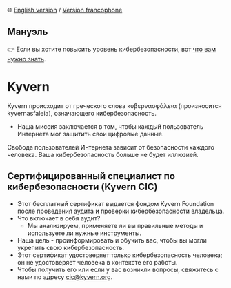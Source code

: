 🌐 [English version](https://github.com/kyvernfoundation/kyvern) / [Version francophone](https://github.com/kyvernfoundation/kyvern/tree/main/fr)

## Мануэль
👉 Если вы хотите повысить уровень кибербезопасности, вот [что вам нужно знать](https://github.com/kyvernfoundation/kyvern/tree/main/ru/курс).

# Kyvern
Kyvern происходит от греческого слова κυβερνασφάλεια (произносится kyvernasfaleia), означающего кибербезопасность.
- Наша миссия заключается в том, чтобы каждый пользователь Интернета мог защитить свои цифровые данные.

Свобода пользователей Интернета зависит от безопасности каждого человека.
Ваша кибербезопасность больше не будет иллюзией.
## Сертифицированный специалист по кибербезопасности (Kyvern CIC)
- Этот бесплатный сертификат выдается фондом Kyvern Foundation после проведения аудита и проверки кибербезопасности владельца.
- Что включает в себя аудит?
  - Мы анализируем, применяете ли вы правильные методы и используете ли нужные инструменты.
- Наша цель - проинформировать и обучить вас, чтобы вы могли укрепить свою кибербезопасность.
- Этот сертификат удостоверяет только кибербезопасность человека; он не удостоверяет человека в контексте его работы.
- Чтобы получить его или если у вас возникли вопросы, свяжитесь с нами по адресу cic@kyvern.org.
